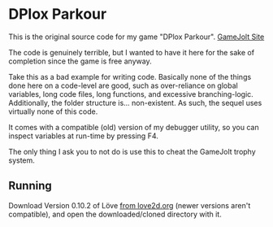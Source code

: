 # DPlox Parkour

This is the original source code for my game "DPlox Parkour". [GameJolt Site](https://gamejolt.com/games/dplox-parkour/156079)

The code is genuinely terrible, but I wanted to have it here for the sake of completion since the game is free anyway.

Take this as a bad example for writing code. Basically none of the things done here on a code-level are good, such as over-reliance on global variables, long code files, long functions, and excessive branching-logic. Additionally, the folder structure is... non-existent. As such, the sequel uses virtually none of this code.

It comes with a compatible (old) version of my debugger utility, so you can inspect variables at run-time by pressing F4.

The only thing I ask you to not do is use this to cheat the GameJolt trophy system.

## Running

Download Version 0.10.2 of Löve [from love2d.org](https://www.love2d.org) (newer versions aren't compatible), and open the downloaded/cloned directory with it.
